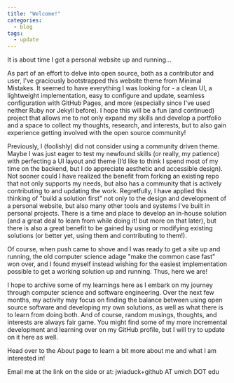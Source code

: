 ```yaml
---
title: "Welcome!"
categories:
  - blog
tags:
  - update
---
```


It is about time I got a personal website up and running...

As part of an effort to delve into open source, both as a contributor and user, I've graciously bootstrapped this website theme from Minimal Mistakes. It seemed to have everything I was looking for - a clean UI, a lightweight implementation, easy to configure and update, seamless configuration with GitHub Pages, and more (especially since I've used neither Ruby nor Jekyll before). I hope this will be a fun (and continued) project that allows me to not only expand my skills and develop a portfolio and a space to collect my thoughts, research, and interests, but to also gain experience getting involved with the open source community!

Previously, I (foolishly) did not consider using a community driven theme. Maybe I was just eager to test my newfound skills (or really, my patience) with perfecting a UI layout and theme (I’d like to think I spend most of my time on the backend, but I do appreciate aesthetic and accessible design). Not sooner could I have realized the benefit from forking an existing repo that not only supports my needs, but also has a community that is actively contributing to and updating the work. Regretfully, I have applied this thinking of "build a solution first" not only to the design and development of a personal website, but also many other tools and systems I've built in personal projects. There is a time and place to develop an in-house solution (and a great deal to learn from while doing it! but more on that later), but there is also a great benefit to be gained by using or modifying existing solutions (or better yet, using them and contributing to them!).

Of course, when push came to shove and I was ready to get a site up and running, the old computer science adage "make the common case fast" won over, and I found myself instead wishing for the easiest implementation possible to get a working solution up and running. Thus, here we are! 

I hope to archive some of my learnings here as I embark on my journey through computer science and software engineering. Over the next few months, my activity may focus on finding the balance between using open source software and developing my own solutions, as well as what there is to learn from doing both. And of course, random musings, thoughts, and interests are always fair game. You might find some of my more incremental development and learning over on my GitHub profile, but I will try to update on it here as well.

Head over to the About page to learn a bit more about me and what I am interested in!

Email me at the link on the side or at: jwiaduck+github AT umich DOT edu


